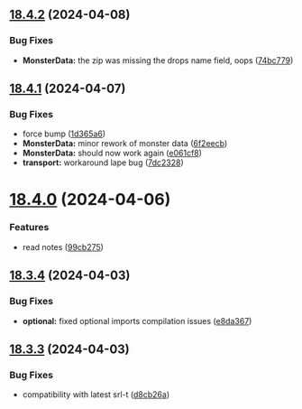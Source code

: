 ## [18.4.2](https://github.com/Torwent/WaspLib/compare/v18.4.1...v18.4.2) (2024-04-08)


### Bug Fixes

* **MonsterData:** the zip was missing the drops name field, oops ([74bc779](https://github.com/Torwent/WaspLib/commit/74bc779782afa198e69dc846268420e508b08cf8))



## [18.4.1](https://github.com/Torwent/WaspLib/compare/v18.4.0...v18.4.1) (2024-04-07)


### Bug Fixes

* force bump ([1d365a6](https://github.com/Torwent/WaspLib/commit/1d365a6f5537c7b7b3ea8d9045f8d0f1d2ee8337))
* **MonsterData:** minor rework of monster data ([6f2eecb](https://github.com/Torwent/WaspLib/commit/6f2eecbaa19f34e7bf38c11631c434293b8b0fad))
* **MonsterData:** should now work again ([e061cf8](https://github.com/Torwent/WaspLib/commit/e061cf8e6e767ac62dbf3ebd8c7baa65a357806a))
* **transport:** workaround lape bug ([7dc2328](https://github.com/Torwent/WaspLib/commit/7dc2328f5de636a464f9e4298df3624334b6f823))



# [18.4.0](https://github.com/Torwent/WaspLib/compare/v18.3.4...v18.4.0) (2024-04-06)


### Features

* read notes ([99cb275](https://github.com/Torwent/WaspLib/commit/99cb275e6b62286ad9a62db6711b4cdc30ed1e17))



## [18.3.4](https://github.com/Torwent/WaspLib/compare/v18.3.3...v18.3.4) (2024-04-03)


### Bug Fixes

* **optional:** fixed optional imports compilation issues ([e8da367](https://github.com/Torwent/WaspLib/commit/e8da3676688a9aa7593585e6d9035788b211cad2))



## [18.3.3](https://github.com/Torwent/WaspLib/compare/v18.3.2...v18.3.3) (2024-04-03)


### Bug Fixes

* compatibility with latest srl-t ([d8cb26a](https://github.com/Torwent/WaspLib/commit/d8cb26a8ba0f3c073a7c08ed622aadbc94d6eb3b))




